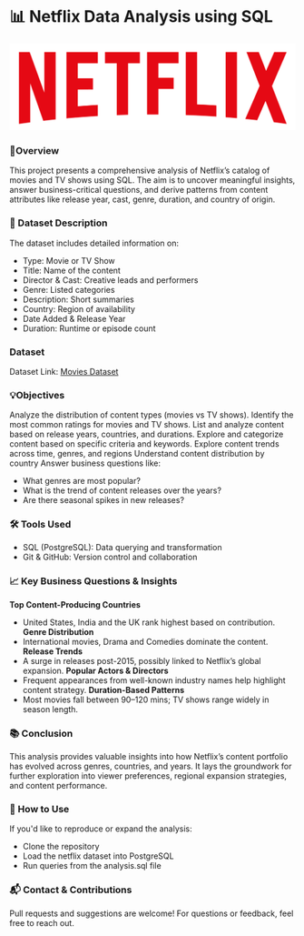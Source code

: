**<h1>📊 Netflix Data Analysis using SQL</h1>**

<IMG SRC = 'logo.png'>

**<h3>🎯Overview</h3>**
This project presents a comprehensive analysis of Netflix’s catalog of movies and TV shows using SQL. The aim is to uncover meaningful insights, answer business-critical questions, and derive patterns from content attributes like release year, cast, genre, duration, and country of origin.

**<h3>🧩 Dataset Description</h3>**
The dataset includes detailed information on:
- Type: Movie or TV Show
- Title: Name of the content
- Director & Cast: Creative leads and performers
- Genre: Listed categories
- Description: Short summaries
- Country: Region of availability
- Date Added & Release Year
- Duration: Runtime or episode count

**<h3>Dataset</h3>**
Dataset Link: <a href = "https://www.kaggle.com/datasets/shivamb/netflix-shows?resource=download">Movies Dataset</a>

**<h3>💡Objectives</h3>**
Analyze the distribution of content types (movies vs TV shows).
Identify the most common ratings for movies and TV shows.
List and analyze content based on release years, countries, and durations.
Explore and categorize content based on specific criteria and keywords.
Explore content trends across time, genres, and regions
Understand content distribution by country
Answer business questions like:
- What genres are most popular?
- What is the trend of content releases over the years?
- Are there seasonal spikes in new releases?

**<h3>🛠 Tools Used</h3>**
- SQL (PostgreSQL): Data querying and transformation
- Git & GitHub: Version control and collaboration


**<h3>📈 Key Business Questions & Insights</h3>**
**Top Content-Producing Countries**
- United States, India and the UK rank highest based on contribution.
**Genre Distribution**
- International movies, Drama and Comedies dominate the content.
**Release Trends**
- A surge in releases post-2015, possibly linked to Netflix’s global expansion.
**Popular Actors & Directors**
- Frequent appearances from well-known industry names help highlight content strategy.
**Duration-Based Patterns**
- Most movies fall between 90–120 mins; TV shows range widely in season length.


**<h3>📚 Conclusion</h3>**
This analysis provides valuable insights into how Netflix’s content portfolio has evolved across genres, countries, and years. It lays the groundwork for further exploration into viewer preferences, regional expansion strategies, and content performance.

**<h3>🚀 How to Use</h3>**
If you'd like to reproduce or expand the analysis:
- Clone the repository
- Load the netflix dataset into PostgreSQL
- Run queries from the analysis.sql file


<h3>📬 Contact & Contributions</h3>
Pull requests and suggestions are welcome! For questions or feedback, feel free to reach out.

